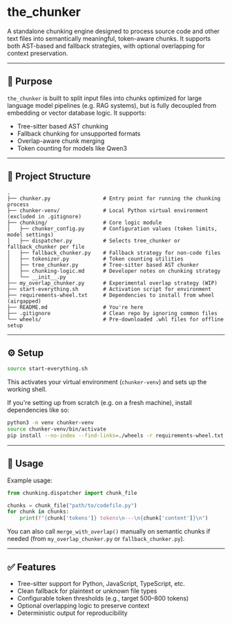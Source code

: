 # the_chunker

A standalone chunking engine designed to process source code and other text files into semantically meaningful, token-aware chunks. It supports both AST-based and fallback strategies, with optional overlapping for context preservation.

---

## 🚀 Purpose

`the_chunker` is built to split input files into chunks optimized for large language model pipelines (e.g. RAG systems), but is fully decoupled from embedding or vector database logic. It supports:

- Tree-sitter based AST chunking
- Fallback chunking for unsupported formats
- Overlap-aware chunk merging
- Token counting for models like Qwen3

---

## 🧱 Project Structure

```
.
├── chunker.py                 # Entry point for running the chunking process
├── chunker-venv/              # Local Python virtual environment (excluded in .gitignore)
├── chunking/                  # Core logic module
│   ├── chunker_config.py      # Configuration values (token limits, model settings)
│   ├── dispatcher.py          # Selects tree_chunker or fallback_chunker per file
│   ├── fallback_chunker.py    # Fallback strategy for non-code files
│   ├── tokenizer.py           # Token counting utilities
│   ├── tree_chunker.py        # Tree-sitter based AST chunker
│   ├── chunking-logic.md      # Developer notes on chunking strategy
│   └── __init__.py
├── my_overlap_chunker.py      # Experimental overlap strategy (WIP)
├── start-everything.sh        # Activation script for environment
├── requirements-wheel.txt     # Dependencies to install from wheel (airgapped)
├── README.md                  # You're here
├── .gitignore                 # Clean repo by ignoring common files
└── wheels/                    # Pre-downloaded .whl files for offline setup
```

---

## ⚙️ Setup

```bash
source start-everything.sh
```

This activates your virtual environment (`chunker-venv`) and sets up the working shell.

If you're setting up from scratch (e.g. on a fresh machine), install dependencies like so:

```bash
python3 -m venv chunker-venv
source chunker-venv/bin/activate
pip install --no-index --find-links=./wheels -r requirements-wheel.txt
```

---

## 🧪 Usage

Example usage:

```python
from chunking.dispatcher import chunk_file

chunks = chunk_file("path/to/codefile.py")
for chunk in chunks:
    print(f"{chunk['tokens']} tokens\n---\n{chunk['content']}\n")
```

You can also call `merge_with_overlap()` manually on semantic chunks if needed (from `my_overlap_chunker.py` or `fallback_chunker.py`).

---

## ✅ Features

- Tree-sitter support for Python, JavaScript, TypeScript, etc.
- Clean fallback for plaintext or unknown file types
- Configurable token thresholds (e.g., target 500–800 tokens)
- Optional overlapping logic to preserve context
- Deterministic output for reproducibility
